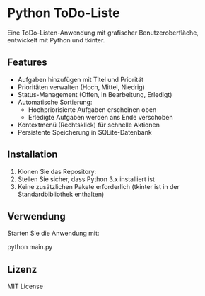 # Python ToDo-Liste

Eine ToDo-Listen-Anwendung mit grafischer Benutzeroberfläche, entwickelt mit Python und tkinter.

## Features

- Aufgaben hinzufügen mit Titel und Priorität
- Prioritäten verwalten (Hoch, Mittel, Niedrig)
- Status-Management (Offen, In Bearbeitung, Erledigt)
- Automatische Sortierung:
  - Hochpriorisierte Aufgaben erscheinen oben
  - Erledigte Aufgaben werden ans Ende verschoben
- Kontextmenü (Rechtsklick) für schnelle Aktionen
- Persistente Speicherung in SQLite-Datenbank

## Installation

1. Klonen Sie das Repository:
2. Stellen Sie sicher, dass Python 3.x installiert ist
3. Keine zusätzlichen Pakete erforderlich (tkinter ist in der Standardbibliothek enthalten)

## Verwendung

Starten Sie die Anwendung mit:

python main.py


## Lizenz

MIT License 
